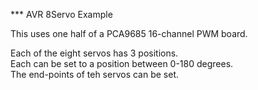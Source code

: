 *** AVR 8Servo Example

This uses one half of a PCA9685 16-channel PWM board.  

Each of the eight servos has 3 positions.  
Each can be set to a position between 0-180 degrees.  
The end-points of teh servos can be set.  
